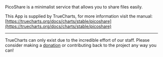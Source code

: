 PicoShare is a minimalist service that allows you to share files easily.

This App is supplied by TrueCharts, for more information visit the manual: [https://truecharts.org/docs/charts/stable/picoshare](https://truecharts.org/docs/charts/stable/picoshare)

---

TrueCharts can only exist due to the incredible effort of our staff.
Please consider making a [donation](https://truecharts.org/docs/about/sponsor) or contributing back to the project any way you can!
